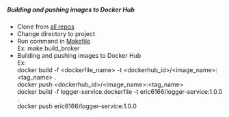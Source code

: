 ##### Building and pushing images to Docker Hub

- Clone from [all repos](all_repos.md) 
- Change directory to project
- Run command in [Makefile](../../Makefile)
<br>Ex: make build_broker
- Building and pushing images to Docker Hub 
<br>Ex:
<br>docker build -f <dockerfile_name> -t <dockerhub_id>/<image_name>:<tag_name> .
<br>docker push <dockerhub_id>/<image_name>:<tag_name>
<br>docker build -f logger-service.dockerfile -t eric6166/logger-service:1.0.0 .
<br>docker push eric6166/logger-service:1.0.0